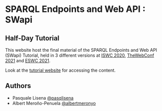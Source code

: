 # SPARQL Endpoints and Web API : SWapi
## Half-Day Tutorial

This website host the final material of the SPARQL Endpoints and Web API (SWapi) Tutorial, held in 3 different versions at [ISWC 2020](https://iswc2020.semanticweb.org/program/tutorials/), [TheWebConf 2021](https://www2021.thewebconf.org/program/tutorials/) and [ESWC 2021](https://2021.eswc-conferences.org/workshops-tutorials/).

Look at the [tutorial website](https://api4kg.github.io/swapi-tutorial/) for accessing the content.

## Authors

* Pasquale Lisena [@pasqlisena](https://github.com/pasqLisena)
* Albert Meroño-Penuela [@albertmeronyo](https://github.com/albertmeronyo)
